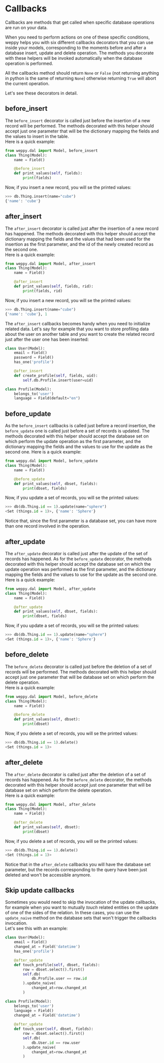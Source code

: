 Callbacks
=========

Callbacks are methods that get called when specific database operations are run on your data.

When you need to perform actions on one of these specific conditions, weppy helps you with six different callbacks decorators that you can use inside your models, corresponding to the moments before and after a database insert, update and delete operation. The methods you decorate with these helpers will be invoked automatically when the database operation is performed.

All the callbacks method should return `None` or `False` (not returning anything in python is the same of returning `None`) otherwise returning `True` will abort the current operation.

Let's see these decorators in detail.

before\_insert
--------------

The `before_insert` decorator is called just before the insertion of a new record will be performed. The methods decorated with this helper should accept just one parameter that will be the dictionary mapping the fields and the values to insert in the table.    
Here is a quick example:

```python
from weppy.dal import Model, before_insert
class Thing(Model):
    name = Field()

    @before_insert
    def print_values(self, fields):
        print(fields)
```

Now, if you insert a new record, you will se the printed values:

```python
>>> db.Thing.insert(name="cube")
{'name': 'cube'}
```

after\_insert
-------------

The `after_insert` decorator is called just after the insertion of a new record has happened. The methods decorated with this helper should accept the dictionary mapping the fields and the values that had been used for the insertion as the first parameter, and the id of the newly created record as the second one.    
Here is a quick example:

```python
from weppy.dal import Model, after_insert
class Thing(Model):
    name = Field()

    @after_insert
    def print_values(self, fields, rid):
        print(fields, rid)
```

Now, if you insert a new record, you will se the printed values:

```python
>>> db.Thing.insert(name="cube")
{'name': 'cube'}, 1
```

The `after_insert` callbacks becomes handy when you need to initialize related data. Let's say for example that you want to store profiling data about the user on another table and you want to create the related record just after the user one has been inserted:

```python
class User(Model):
    email = Field()
    password = Field()
    has_one('profile')

    @after_insert
    def create_profile(self, fields, uid):
        self.db.Profile.insert(user=uid)

class Profile(Model):
    belongs_to('user')
    language = Field(default="en")
```

before\_update
--------------

As the `before_insert` callbacks is called just before a record insertion, the `before_update` one is called just before a set of records is updated. The methods decorated with this helper should accept the database set on which perform the update operation as the first parameter, and the dictionary mapping the fields and the values to use for the update as the second one.
Here is a quick example:

```python
from weppy.dal import Model, before_update
class Thing(Model):
    name = Field()

    @before_update
    def print_values(self, dbset, fields):
        print(dbset, fields)
```

Now, if you update a set of records, you will se the printed values:

```python
>>> db(db.Thing.id == 1).update(name="sphere")
<Set (things.id = 1)>, {'name': 'Sphere'}
```

Notice that, since the first parameter is a database set, you can have more than one record involved in the operation.

after\_update
-------------

The `after_update` decorator is called just after the update of the set of records has happened. As for the `before_update` decorator, the methods decorated with this helper should accept the database set on which the update operation was performed as the first parameter, and the dictionary mapping the fields and the values to use for the update as the second one.
Here is a quick example:

```python
from weppy.dal import Model, after_update
class Thing(Model):
    name = Field()

    @after_update
    def print_values(self, dbset, fields):
        print(dbset, fields)
```

Now, if you update a set of records, you will se the printed values:

```python
>>> db(db.Thing.id == 1).update(name="sphere")
<Set (things.id = 1)>, {'name': 'Sphere'}
```

before\_delete
--------------

The `before_delete` decorator is called just before the deletion of a set of records will be performed. The methods decorated with this helper should accept just one parameter that will be database set on which perform the delete operation.    
Here is a quick example:

```python
from weppy.dal import Model, before_delete
class Thing(Model):
    name = Field()

    @before_delete
    def print_values(self, dbset):
        print(dbset)
```

Now, if you delete a set of records, you will se the printed values:

```python
>>> db(db.Thing.id == 1).delete()
<Set (things.id = 1)>
```

after\_delete
-------------

The `after_delete` decorator is called just after the deletion of a set of records has happened. As for the `before_delete` decorator, the methods decorated with this helper should accept just one parameter that will be database set on which perform the delete operation.    
Here is a quick example:

```python
from weppy.dal import Model, after_delete
class Thing(Model):
    name = Field()

    @after_delete
    def print_values(self, dbset):
        print(dbset)
```

Now, if you delete a set of records, you will se the printed values:

```python
>>> db(db.Thing.id == 1).delete()
<Set (things.id = 1)>
```

Notice that in the `after_delete` callbacks you will have the database set parameter, but the records corresponding to the query have been just deleted and won't be accessible anymore.

Skip update callbacks
---------------------

Sometimes you would need to skip the invocation of the update callbacks, for example when you want to mutually *touch* related entities on the update of one of the sides of the relation. In these cases, you can use the `update_naive` method on the database sets that won't trigger the callbacks invocation.    
Let's see this with an example:

```python
class User(Model):
    email = Field()
    changed_at = Field('datetime')
    has_one('profile')

    @after_update
    def touch_profile(self, dbset, fields):
        row = dbset.select().first()
        self.db(
            db.Profile.user == row.id
        ).update_naive(
            changed_at=row.changed_at
        )

class Profile(Model):
    belongs_to('user')
    language = Field()
    changed_at = Field('datetime')
    
    @after_update
    def touch_user(self, dbset, fields):
        row = dbset.select().first()
        self.db(
            db.User.id == row.user
        ).update_naive(
            changed_at=row.changed_at
        )
```
